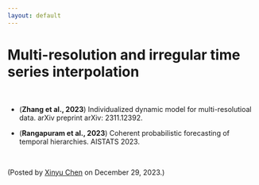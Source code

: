 ```yaml
---
layout: default
---
```


# Multi-resolution and irregular time series interpolation

<br>

- (**Zhang et al., 2023**) Individualized dynamic model for multi-resolutioal data. arXiv preprint arXiv: 2311.12392.

- (**Rangapuram et al., 2023**) Coherent probabilistic forecasting of temporal hierarchies. AISTATS 2023.

<br>


<p align="left">(Posted by <a href="https://xinychen.github.io/">Xinyu Chen</a> on December 29, 2023.)</p>

